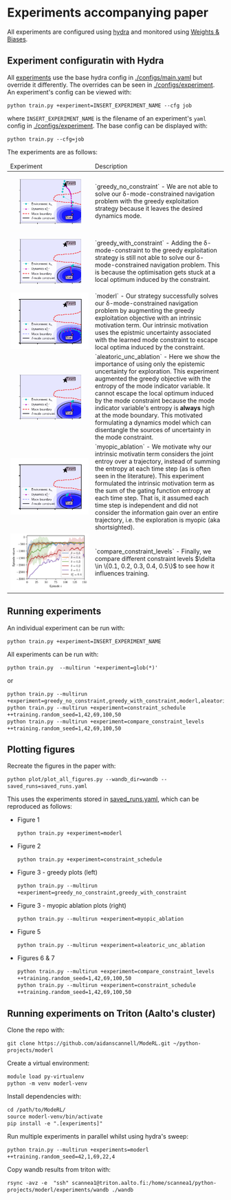 # Experiments accompanying paper
All experiments are configured using [hydra](https://hydra.cc/) and monitored using [Weights & Biases](https://wandb.ai/site).

## Experiment configuratin with Hydra
All [experiments](./configs/experiment) use the base hydra
config in [./configs/main.yaml](./configs/main.yaml) but override it differently.
The overrides can be seen in [./configs/experiment](./configs/experiment).
An experiment's config can be viewed with:
``` shell
python train.py +experiment=INSERT_EXPERIMENT_NAME --cfg job
```
where `INSERT_EXPERIMENT_NAME` is the filename of an experiment's `yaml` config in [./configs/experiment](./configs/experiment).
The base config can be displayed with:
``` shell
python train.py --cfg=job
```
The experiments are as follows:
<table class=".table" style="width:100%">
  <thead>
  <tr>
    <td>Experiment</td>
    <td>Description</td>
    </tr>
  </thead>
  <tbody>
  <tr>
    <td style="width:10%">
<img src="https://github.com/aidanscannell/moderl/blob/master/experiments/gifs/greedy-no-constraint.gif" alt="<b>Greedy exploitation WITHOUT mode constraint</b>"> </td>
    <td style="width:10%">
     `greedy_no_constraint` - We are not able to solve our δ-mode-constrained navigation problem with the greedy exploitation strategy because it leaves the desired dynamics mode.</td>
  </tr>
  <tr>
    <td style="width:10%">
<img src="https://github.com/aidanscannell/moderl/blob/master/experiments/gifs/greedy-with-constraint.gif" alt="<b>Greedy exploitation WITH mode constraint</b>"> </td>
    <td style="width:10%">
    `greedy_with_constraint` - Adding the δ-mode-constraint to the greedy exploitation strategy is still not able to solve our δ-mode-constrained navigation problem. This is because the optimisation gets stuck at a local optimum induced by the constraint.
     </td>
  </tr>
  <tr>
    <td style="width:10%">
<img src="https://github.com/aidanscannell/moderl/blob/master/experiments/gifs/initial-submission/moderl-exploration.gif" alt="<b>ModeRL (ours)</b>"> </td>
    <td style="width:10%">
    `moderl` - Our strategy successfully solves our δ-mode-constrained navigation problem by augmenting the greedy exploitation objective with an intrinsic motivation term. Our intrinsic motivation uses the epistmic uncertainty associated with the learned mode constraint to escape local optima induced by the constraint.
     </td>
  </tr>
  <tr>
    <td style="width:10%">
<img src="https://github.com/aidanscannell/moderl/blob/master/experiments/gifs/aleatoric-uncertainty.gif" alt="<b>Aleatoric uncertainty (ablation)</b>"> </td>
    <td style="width:10%">
`aleatoric_unc_ablation` - Here we show the importance of using only the epistemic uncertainty for exploration. This experiment augmented the greedy objective with the entropy of the mode indicator variable. It cannot escape the local optimum induced by the mode constraint because the mode indicator variable's entropy is <b>always</b> high at the mode boundary. This motivated formulating a dynamics model which can disentangle the sources of uncertainty in the mode constraint.
     </td>
  </tr>
  <tr>
    <td style="width:10%">
<img src="https://github.com/aidanscannell/moderl/blob/master/experiments/gifs/initial-submission/myopic-moderl.gif" alt="<b>Myopic intrinsic exploration (ablation)</b>"> </td>
    <td style="width:10%">
    `myopic_ablation` -  We motivate why our intrinsic motivatin term considers the joint entroy over a trajectory, instead of summing the entropy at each time step (as is often seen in the literature). This experiment formulated the intrinsic motivation term as the sum of the gating function entropy at each time step. That is, it assumed each time step is independent and did not consider the information gain over an entire trajectory, i.e. the exploration is myopic (aka shortsighted).
     </td>
  </tr>
  <tr>
    <td style="width:10%">
<img src="https://github.com/aidanscannell/moderl/blob/master/experiments/figures/episode_return_constraint_levels_ablation.png" alt="<b>Constraint level comparison (ablation)</b>"></td>
    <td style="width:10%">
    `compare_constraint_levels` - Finally, we compare different constraint levels $\delta \in \{0.1, 0.2, 0.3, 0.4, 0.5\}$ to see how it influences training.
     </td>
  </tr>
  </tbody>
</table>



<!-- The experiments in [./configs/experiment](./configs/experiment) are as follows: -->
<!-- - greedy_no_constraint -->
<!--     - Greedy exploitation strategy with no mode constraint -->
<!-- - greedy_with_constraint -->
<!--     - Greedy exploitation strategy with mode constraint -->
<!-- - moderl -->
<!--     - ModeRL's main strategy which uses the joint entropy of the gating function over a trajectory -->
<!-- - myopic_ablation -->
<!--     - Myopic strategy which uses the mean of the gating function's entropy at each state -->
<!-- - aleatoric_unc_ablation -->
<!--     - Uses the entropy of the mode indicator variable which represents aleatoric uncertainty -->
<!-- - constraint_schedule -->
<!--     - Uses an exponentially decaying schedule on the constraint level $\delta$ to tighten the constraint during training -->
<!-- - compare_constraint_levels -->
<!--     - Runs a sweep over constraint levels, i.e. it runs separate experiments for $\delta \in \{0.5, 0.4, 0.3, 0.2, 0.1\}$ -->

<!-- ## Install -->
<!-- Create a virtual environment: -->
<!-- ``` -->
<!-- cd /path/to/moderl -->
<!-- python -m venv moderl-venv -->
<!-- source moderl-venv/bin/activate -->
<!-- ``` -->
<!-- Install `ModeRL` in editable mode with dependencies needed for experiments: -->
<!-- ``` -->
<!-- pip install -e ".[experiments]" -->
<!-- ``` -->

## Running experiments
An individual experiment can be run with:
``` shell
python train.py +experiment=INSERT_EXPERIMENT_NAME
```
All experiments can be run with:
``` shell
python train.py  --multirun '+experiment=glob(*)'
```
or
``` shell
python train.py --multirun +experiment=greedy_no_constraint,greedy_with_constraint,moderl,aleatoric_unc_ablation,myopic_ablation
python train.py --multirun +experiment=constraint_schedule ++training.random_seed=1,42,69,100,50
python train.py --multirun +experiment=compare_constraint_levels ++training.random_seed=1,42,69,100,50
```

## Plotting figures
Recreate the figures in the paper with:
``` shell
python plot/plot_all_figures.py --wandb_dir=wandb --saved_runs=saved_runs.yaml
```
This uses the experiments stored in [saved_runs.yaml](./saved_runs.yaml), which can be reproduced as follows:
- Figure 1
    ``` shell
    python train.py +experiment=moderl
    ```
- Figure 2
    ``` shell
    python train.py +experiment=constraint_schedule
    ```
- Figure 3 - greedy plots (left)
    ``` shell
    python train.py --multirun +experiment=greedy_no_constraint,greedy_with_constraint
    ```
- Figure 3 - myopic ablation plots (right)
    ``` shell
    python train.py --multirun +experiment=myopic_ablation
    ```
- Figure 5
    ``` shell
    python train.py --multirun +experiment=aleatoric_unc_ablation
    ```
- Figures 6 & 7
    ``` shell
    python train.py --multirun +experiment=compare_constraint_levels ++training.random_seed=1,42,69,100,50
    python train.py --multirun +experiment=constraint_schedule ++training.random_seed=1,42,69,100,50
    ```


## Running experiments on Triton (Aalto's cluster)
Clone the repo with:
``` shell
git clone https://github.com/aidanscannell/ModeRL.git ~/python-projects/moderl
```
Create a virtual environment:
``` shell
module load py-virtualenv
python -m venv moderl-venv
```
Install dependencies with:
``` shell
cd /path/to/ModeRL/
source moderl-venv/bin/activate
pip install -e ".[experiments]"
```
Run multiple experiments in parallel whilst using hydra's sweep:
``` shell
python train.py --multirun +experiments=moderl ++training.random_seed=42,1,69,22,4
```
Copy wandb results from triton with:
``` shell
rsync -avz -e  "ssh" scannea1@triton.aalto.fi:/home/scannea1/python-projects/moderl/experiments/wandb ./wandb
```
